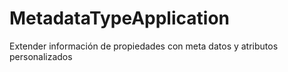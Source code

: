 # MetadataTypeApplication
Extender información de propiedades con meta datos y atributos personalizados
